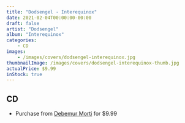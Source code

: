 ```yaml
---
title: "Dodsengel - Interequinox"
date: 2021-02-04T00:00:00-00:00
draft: false
artist: "Dodsengel"
album: "Interequinox"
categories:
    - CD
images:
    - /images/covers/dodsengel-interequinox.jpg
thumbnailImage: /images/covers/dodsengel-interequinox-thumb.jpg
actualPrice: $9.99
inStock: true
---
```


## CD
* Purchase from [Debemur Morti](https://debemurmorti.aisamerch.com/item/74789) for $9.99
